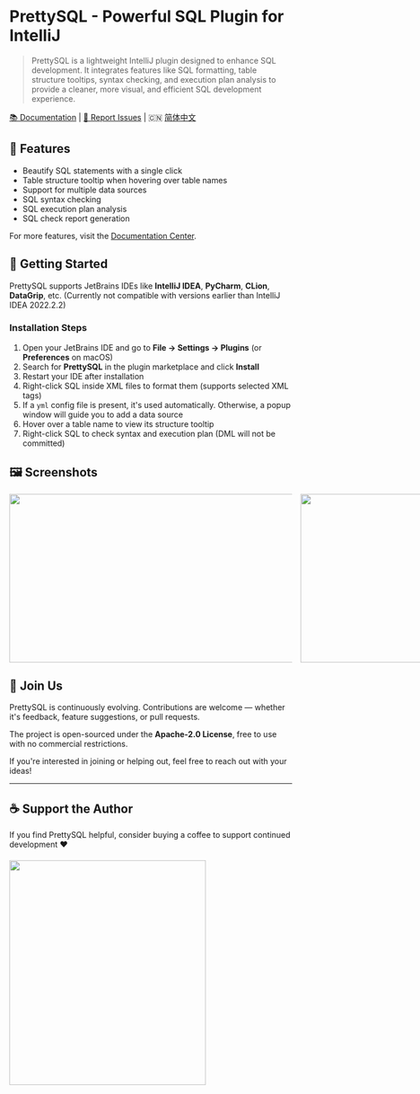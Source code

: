 # PrettySQL - Powerful SQL Plugin for IntelliJ

> PrettySQL is a lightweight IntelliJ plugin designed to enhance SQL development. It integrates features like SQL formatting, table structure tooltips, syntax checking, and execution plan analysis to provide a cleaner, more visual, and efficient SQL development experience.

[📚 Documentation](http://czh.znunwm.top/) | [🐛 Report Issues](https://github.com/SiYuan-2002/PrettySQL/issues) | 🇨🇳 [简体中文](https://github.com/SiYuan-2002/PrettySQL/blob/master/README.md)


## 🔧 Features

- Beautify SQL statements with a single click
- Table structure tooltip when hovering over table names
- Support for multiple data sources
- SQL syntax checking
- SQL execution plan analysis
- SQL check report generation

For more features, visit the [Documentation Center](http://czh.znunwm.top/).

## 🚀 Getting Started

PrettySQL supports JetBrains IDEs like **IntelliJ IDEA**, **PyCharm**, **CLion**, **DataGrip**, etc. (Currently not compatible with versions earlier than IntelliJ IDEA 2022.2.2)

### Installation Steps

1. Open your JetBrains IDE and go to **File → Settings → Plugins** (or **Preferences** on macOS)
2. Search for **PrettySQL** in the plugin marketplace and click **Install**
3. Restart your IDE after installation
4. Right-click SQL inside XML files to format them (supports selected XML tags)
5. If a `yml` config file is present, it's used automatically. Otherwise, a popup window will guide you to add a data source
6. Hover over a table name to view its structure tooltip
7. Right-click SQL to check syntax and execution plan (DML will not be committed)

## 🖼️ Screenshots

<div style="display: flex; gap: 15px; align-items: flex-start;">
  <img src="https://znunwm.top/upload/2025/06/50265270-d2d4-47dc-8a6d-799a14ee2024.png" width="800" height="300" />
  <img src="https://znunwm.top/upload/2025/06/c805b2e8-6d34-4eb8-b342-dbb5f00eba5d.png" width="500" height="300" />
  <img src="https://znunwm.top/upload/2025/06/ff0d5cb0-bd1f-4f30-bcfc-a749ebf37c6b.png" width="800" height="300" />
  <img src="https://znunwm.top/upload/2025/06/2c772845-48ad-4004-b1a5-3fa523a021ac.png" width="400" height="300" />
  <img src="https://znunwm.top/upload/2025/06/de217a72-635d-4602-8967-79a8ff9761d4.png" width="800" height="300" />
</div>

## 🤝 Join Us

PrettySQL is continuously evolving. Contributions are welcome — whether it's feedback, feature suggestions, or pull requests.

The project is open-sourced under the **Apache-2.0 License**, free to use with no commercial restrictions.

If you're interested in joining or helping out, feel free to reach out with your ideas!

---

## ☕ Support the Author

If you find PrettySQL helpful, consider buying a coffee to support continued development ❤️

<div style="display: flex; gap: 15px; align-items: flex-start; margin-top: 20px;">
  <img src="https://znunwm.top/upload/2025/06/8238FF3AA44B75D07E56D155B41F9613.jpg" width="350" height="400" />
</div>
